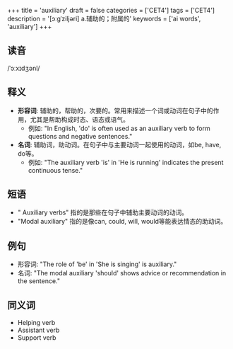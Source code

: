 +++
title = 'auxiliary'
draft = false
categories = ['CET4']
tags = ['CET4']
description = '[ɔːgˈziljəri] a.辅助的；附属的'
keywords = ['ai words', 'auxiliary']
+++

## 读音
/ˈɔːxɪdʒənl/

## 释义
- **形容词**: 辅助的，帮助的，次要的。常用来描述一个词或动词在句子中的作用，尤其是帮助构成时态、语态或语气。
    - 例如: "In English, 'do' is often used as an auxiliary verb to form questions and negative sentences."
- **名词**: 辅助词，助动词。在句子中与主要动词一起使用的动词，如be, have, do等。
    - 例如: "The auxiliary verb 'is' in 'He is running' indicates the present continuous tense."

## 短语
- " Auxiliary verbs" 指的是那些在句子中辅助主要动词的动词。
- "Modal auxiliary" 指的是像can, could, will, would等能表达情态的助动词。

## 例句
- 形容词: "The role of 'be' in 'She is singing' is auxiliary."
- 名词: "The modal auxiliary 'should' shows advice or recommendation in the sentence."

## 同义词
- Helping verb
- Assistant verb
- Support verb
